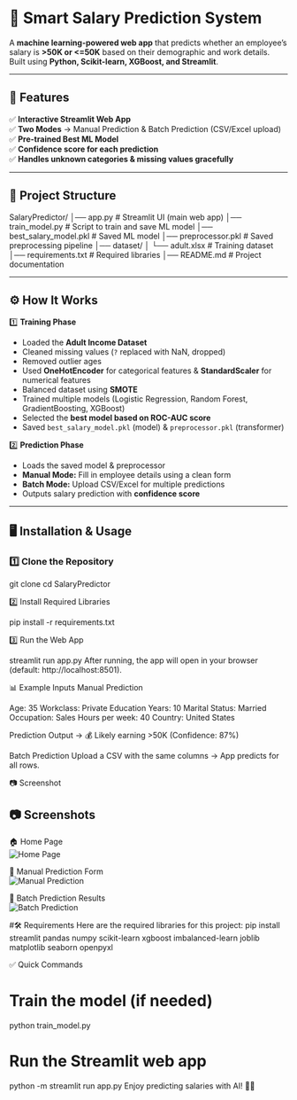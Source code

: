 # 💼 Smart Salary Prediction System

A **machine learning-powered web app** that predicts whether an employee’s salary is **>50K or <=50K** based on their demographic and work details.  
Built using **Python, Scikit-learn, XGBoost, and Streamlit**.

---

## 🚀 Features

✅ **Interactive Streamlit Web App**  
✅ **Two Modes** → Manual Prediction & Batch Prediction (CSV/Excel upload)  
✅ **Pre-trained Best ML Model**  
✅ **Confidence score for each prediction**  
✅ **Handles unknown categories & missing values gracefully**  

---

## 📂 Project Structure

SalaryPredictor/
│── app.py # Streamlit UI (main web app)
│── train_model.py # Script to train and save ML model
│── best_salary_model.pkl # Saved ML model
│── preprocessor.pkl # Saved preprocessing pipeline
│── dataset/
│ └── adult.xlsx # Training dataset
│── requirements.txt # Required libraries
│── README.md # Project documentation


---

## ⚙️ How It Works

1️⃣ **Training Phase**  
- Loaded the **Adult Income Dataset**  
- Cleaned missing values (`?` replaced with NaN, dropped)  
- Removed outlier ages  
- Used **OneHotEncoder** for categorical features & **StandardScaler** for numerical features  
- Balanced dataset using **SMOTE**  
- Trained multiple models (Logistic Regression, Random Forest, GradientBoosting, XGBoost)  
- Selected the **best model based on ROC-AUC score**  
- Saved `best_salary_model.pkl` (model) & `preprocessor.pkl` (transformer)

2️⃣ **Prediction Phase**  
- Loads the saved model & preprocessor  
- **Manual Mode:** Fill in employee details using a clean form  
- **Batch Mode:** Upload CSV/Excel for multiple predictions  
- Outputs salary prediction with **confidence score**  

---

## 🖥️ Installation & Usage

### 1️⃣ Clone the Repository
git clone <your-repo-link>
cd SalaryPredictor

2️⃣ Install Required Libraries

pip install -r requirements.txt

3️⃣ Run the Web App

streamlit run app.py
After running, the app will open in your browser (default: http://localhost:8501).

📊 Example Inputs
Manual Prediction

Age: 35
Workclass: Private
Education Years: 10
Marital Status: Married
Occupation: Sales
Hours per week: 40
Country: United States

Prediction Output →
💰 Likely earning >50K (Confidence: 87%)

Batch Prediction
Upload a CSV with the same columns → App predicts for all rows.

📷 Screenshot

## 📷 Screenshots

🏠 Home Page  
![Home Page](assets/screenshot_614.png)

🔮 Manual Prediction Form  
![Manual Prediction](assets/screenshot_612.png)

📂 Batch Prediction Results  
![Batch Prediction](assets/screenshot_615.png)



#🛠 Requirements
Here are the required libraries for this project:
pip install streamlit pandas numpy scikit-learn xgboost imbalanced-learn joblib matplotlib seaborn openpyxl

✅ Quick Commands

# Train the model (if needed)
python train_model.py

# Run the Streamlit web app
 python -m streamlit run app.py
Enjoy predicting salaries with AI! 💼🤖




